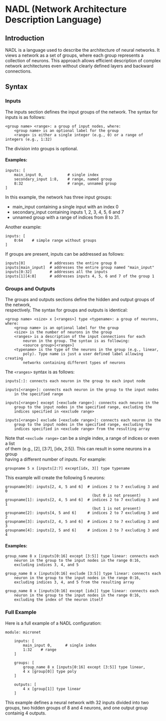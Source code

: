 
# NADL (Network Architecture Description Language)

## Introduction

NADL is a language used to describe the architecture of neural networks. It views a network as a set of groups, where each group represents a collection of neurons. This approach allows efficient description of complex network architectures even without clearly defined layers and backward connections.

## Syntax

### Inputs

The inputs section defines the input groups of the network. The syntax for inputs is as follows:

    <group name> <range>: a group of input nodes, where:  
        <group name> is an optional label for the group
        <range> is either a single integer (e.g., 0) or a range of integers (e.g., 1:32)

The division into groups is optional.

#### Examples:

    inputs: [
        main_input 0,           # single index
        secondary_input 1:8,    # range, named group
        8:32                    # range, unnamed group
    ]

In this example, the network has three input groups:   
- main_input containing a single input with an index 0  
- secondary_input containing inputs 1, 2, 3, 4, 5, 6 and 7 
- unnamed group with a range of indices from 8 to 31.

Another example:

    inputs: [
        0:64    # simple range without groups
    ]

If groups are present, inputs can be addressed as follows:

    inputs[0]           # addresses the entire group 0
    inputs[main_input]  # addresses the entire group named "main_input"
    inputs[0:32]        # addresses all the inputs
    inputs[1][4:8]      # addresses inputs 4, 5, 6 and 7 of the group 1

### Groups and Outputs

The groups and outputs sections define the hidden and output groups of the network,   
respectively. The syntax for groups and outputs is identical:

    <group name> <size> x [<ranges>] type <typename>: a group of neurons, where:
        <group name> is an optional label for the group
        <size> is the number of neurons in the group
        <ranges> is a description of the input connections for each   
            neuron in the group. The syntax is as following:   
            <source group>[<range>]
        <typename> is the type of the neurons in the group (e.g., linear,   
            poly). Type name is just a user defined label allowing creating   
            networks containing different types of neurons

The ``<ranges>`` syntax is as follows:

    inputs[:]: connects each neuron in the group to each input node

    inputs[<range>]: connects each neuron in the group to the input nodes   
        in the specified range

    inputs[<range>] except [<exclude range>]: connects each neuron in the   
        group to the input nodes in the specified range, excluding the   
        indices specified in <exclude range>

    inputs[<range>] exclude [<exclude range>]: connects each neuron in the   
        group to the input nodes in the specified range, excluding the   
        indices specified in <exclude range> from the resulting array

Note that ``<exclude range>`` can be a single index, a range of indices or even a list    
of them (e.g., [2], [3:7], [idx, 2:5]). This can result in some neurons in a group    
having a different number of inputs. For example:

    groupname 5 x [inputs[2:7] except[idx, 3]] type typename

This example will create the following 5 neurons:

    groupname[0]: inputs[2, 4, 5 and 6]  # indices 2 to 7 excluding 3 and 0    
                                           (but 0 is not present)
    groupname[1]: inputs[2, 4, 5 and 6]  # indices 2 to 7 excluding 3 and 1    
                                           (but 1 is not present)
    groupname[2]: inputs[4, 5 and 6]     # indices 2 to 7 excluding 3 and 2
    groupname[3]: inputs[2, 4, 5 and 6]  # indices 2 to 7 excluding 3 and 3
    groupname[4]: inputs[2, 5 and 6]     # indices 2 to 7 excluding 3 and 4

#### Examples:

    group_name 8 x [inputs[0:16] except [3:5]] type linear: connects each   
        neuron in the group to the input nodes in the range 0:16,   
        excluding indices 3, 4, and 5

    group_name 8 x [inputs[0:16] exclude [3:5]] type linear: connects each   
        neuron in the group to the input nodes in the range 0:16,   
        excluding indices 3, 4, and 5 from the resulting array

    group_name 8 x [inputs[0:16] except [idx]] type linear: connects each   
        neuron in the group to the input nodes in the range 0:16,   
        excluding the index of the neuron itself

### Full Example

Here is a full example of a NADL configuration:

    module: micronet

        inputs: [
            main_input 0,      # single index
            1:32    # range
        ]

        groups: [
            group_name 8 x [inputs[0:16] except [3:5]] type linear,
            4 x [group[0]] type poly
        ]

        outputs: [
            4 x [group[1]] type linear
        ]

This example defines a neural network with 32 inputs divided into two groups, two hidden groups of 8 and 4 neurons, and one output group containig 4 outputs.